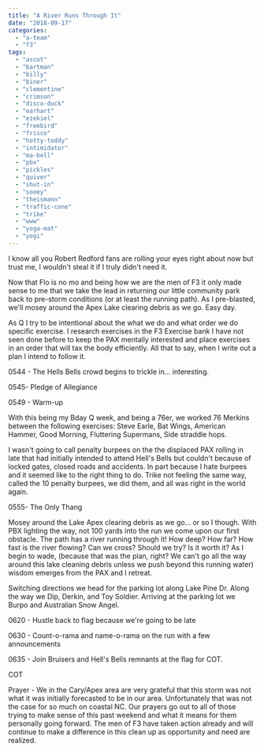 ```yaml
---
title: "A River Runs Through It"
date: "2018-09-17"
categories: 
  - "a-team"
  - "f3"
tags: 
  - "ascot"
  - "bartman"
  - "billy"
  - "biner"
  - "clementine"
  - "crimson"
  - "disco-duck"
  - "earhart"
  - "ezekiel"
  - "freebird"
  - "frisco"
  - "hotty-toddy"
  - "intimidator"
  - "ma-bell"
  - "pbx"
  - "pickles"
  - "quiver"
  - "shut-in"
  - "sooey"
  - "theismann"
  - "traffic-cone"
  - "trike"
  - "www"
  - "yoga-mat"
  - "yogi"
---
```


I know all you Robert Redford fans are rolling your eyes right about now but trust me, I wouldn't steal it if I truly didn't need it.

Now that Flo is no mo and being how we are the men of F3 it only made sense to me that we take the lead in returning our little community park back to pre-storm conditions (or at least the running path). As I pre-blasted, we'll mosey around the Apex Lake clearing debris as we go. Easy day.

As Q I try to be intentional about the what we do and what order we do specific exercise. I research exercises in the F3 Exercise bank I have not seen done before to keep the PAX mentally interested and place exercises in an order that will tax the body efficiently. All that to say, when I write out a plan I intend to follow it.

0544 - The Hells Bells crowd begins to trickle in... interesting.

0545- Pledge of Allegiance

0549 - Warm-up

With this being my Bday Q week, and being a 76er, we worked 76 Merkins between the following exercises: Steve Earle, Bat Wings, American Hammer, Good Morning, Fluttering Supermans, Side straddle hops.

I wasn't going to call penalty burpees on the the displaced PAX rolling in late that had initially intended to attend Hell's Bells but couldn't because of locked gates, closed roads and accidents. In part because I hate burpees and it seemed like to the right thing to do. Trike not feeling the same way, called the 10 penalty burpees, we did them, and all was right in the world again.

0555- The Only Thang

Mosey around the Lake Apex clearing debris as we go... or so I though. With PBX lighting the way, not 100 yards into the run we come upon our first obstacle. The path has a river running through it! How deep? How far? How fast is the river flowing? Can we cross? Should we try? Is it worth it? As I begin to wade, (because that was the plan, right? We can't go all the way around this lake cleaning debris unless we push beyond this running water) wisdom emerges from the PAX and I retreat.

Switching directions we head for the parking lot along Lake Pine Dr. Along the way we Dip, Derkin, and Toy Soldier. Arriving at the parking lot we Burpo and Australian Snow Angel.

0620 - Hustle back to flag because we're going to be late

0630 - Count-o-rama and name-o-rama on the run with a few announcements

0635 - Join Bruisers and Hell's Bells remnants at the flag for COT.

COT

Prayer - We in the Cary/Apex area are very grateful that this storm was not what it was initially forecasted to be in our area. Unfortunately that was not the case for so much on coastal NC. Our prayers go out to all of those trying to make sense of this past weekend and what it means for them personally going forward. The men of F3 have taken action already and will continue to make a difference in this clean up as opportunity and need are realized.
